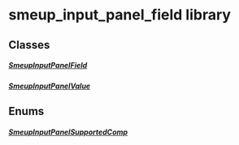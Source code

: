 


# smeup_input_panel_field library











## Classes

##### [SmeupInputPanelField](../smeup_models_widgets_smeup_input_panel_field/SmeupInputPanelField-class.md)



 


##### [SmeupInputPanelValue](../smeup_models_widgets_smeup_input_panel_field/SmeupInputPanelValue-class.md)



 








## Enums

##### [SmeupInputPanelSupportedComp](../smeup_models_widgets_smeup_input_panel_field/SmeupInputPanelSupportedComp.md)



 









